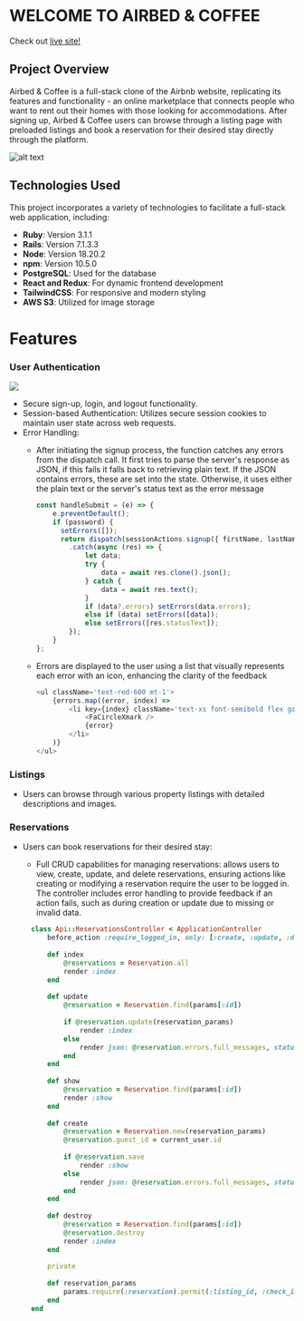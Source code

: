 # WELCOME TO AIRBED & COFFEE

Check out [live site!](https://airbed-n-coffee.onrender.com/)

## Project Overview
Airbed & Coffee is a full-stack clone of the Airbnb website, replicating its features and functionality - an online marketplace that connects people who want to rent out their homes with those looking for accommodations. After signing up, Airbed & Coffee users can browse through a listing page with preloaded listings and book a reservation for their desired stay directly through the platform.

![alt text](https://github.com/edison4354/airbed-n-coffee/blob/main/public/homepage.png?raw=true)

## Technologies Used
This project incorporates a variety of technologies to facilitate a full-stack web application, including:

- **Ruby**: Version 3.1.1
- **Rails**: Version 7.1.3.3
- **Node**: Version 18.20.2
- **npm**: Version 10.5.0
- **PostgreSQL**: Used for the database
- **React and Redux**: For dynamic frontend development
- **TailwindCSS**: For responsive and modern styling
- **AWS S3**: Utilized for image storage

# Features

### User Authentication
![](https://github.com/edison4354/airbed-n-coffee/blob/main/public/sample.gif)
- Secure sign-up, login, and logout functionality.
- Session-based Authentication: Utilizes secure session cookies to maintain user state across web requests.
- Error Handling:
  - After initiating the signup process, the function catches any errors from the dispatch call. It first tries to parse the server's response as JSON, if this fails it falls back to retrieving plain text. If the JSON contains errors, these are set into the state. Otherwise, it uses either the plain text or the server's status text as the error message
 
    ```javascript
    const handleSubmit = (e) => {
        e.preventDefault();
        if (password) {
          setErrors([]);
          return dispatch(sessionActions.signup({ firstName, lastName, email, password }))
            .catch(async (res) => {
                let data;
                try {
                    data = await res.clone().json();
                } catch {
                    data = await res.text();
                }
                if (data?.errors) setErrors(data.errors);
                else if (data) setErrors([data]);
                else setErrors([res.statusText]);
            });
        }
    };
    ```
  - Errors are displayed to the user using a list that visually represents each error with an icon, enhancing the clarity of the feedback
    ```javascript
    <ul className='text-red-600 mt-1'>
        {errors.map((error, index) => 
            <li key={index} className='text-xs font-semibold flex gap-2 items-center'>
                <FaCircleXmark /> 
                {error}
            </li>
        )}
    </ul>
    ```
### Listings
- Users can browse through various property listings with detailed descriptions and images.
  
### Reservations
- Users can book reservations for their desired stay:
  - Full CRUD capabilities for managing reservations: allows users to view, create, update, and delete reservations, ensuring actions like creating or modifying a reservation require the user to be logged in. The controller includes error handling to provide feedback if an action fails, such as during creation or update due to missing or invalid data.

  ```ruby
    class Api::ReservationsController < ApplicationController
        before_action :require_logged_in, only: [:create, :update, :destroy]
    
        def index
            @reservations = Reservation.all
            render :index
        end
    
        def update
            @reservation = Reservation.find(params[:id])
    
            if @reservation.update(reservation_params)
                render :index
            else
                render json: @reservation.errors.full_messages, status: 422
            end
        end
    
        def show
            @reservation = Reservation.find(params[:id])
            render :show
        end
    
        def create
            @reservation = Reservation.new(reservation_params)
            @reservation.guest_id = current_user.id
    
            if @reservation.save
                render :show
            else
                render json: @reservation.errors.full_messages, status: 422
            end
        end
    
        def destroy
            @reservation = Reservation.find(params[:id])
            @reservation.destroy
            render :index
        end
    
        private
    
        def reservation_params
            params.require(:reservation).permit(:listing_id, :check_in, :check_out, :num_guests)
        end
    end
  ```
